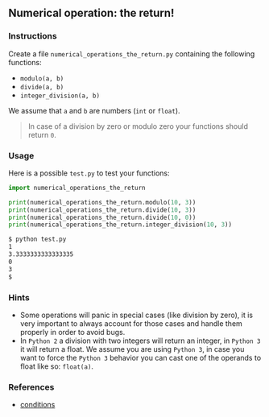 ## Numerical operation: the return!

### Instructions

Create a file `numerical_operations_the_return.py` containing the following functions:

- `modulo(a, b)`
- `divide(a, b)`
- `integer_division(a, b)`

We assume that `a` and `b` are numbers (`int` or `float`).

> In case of a division by zero or modulo zero your functions should return `0`.

### Usage

Here is a possible `test.py` to test your functions:

```python
import numerical_operations_the_return

print(numerical_operations_the_return.modulo(10, 3))
print(numerical_operations_the_return.divide(10, 3))
print(numerical_operations_the_return.divide(10, 0))
print(numerical_operations_the_return.integer_division(10, 3))
```

```bash
$ python test.py
1
3.3333333333333335
0
3
$
```

### Hints

- Some operations will panic in special cases (like division by zero), it is very important to always account for those cases and handle them properly in order to avoid bugs.
- In `Python 2` a division with two integers will return an integer, in `Python 3` it will return a float. We assume you are using `Python 3`, in case you want to force the `Python 3` behavior you can cast one of the operands to float like so: `float(a)`.

### References

- [conditions](https://www.w3schools.com/python/python_conditions.asp)

